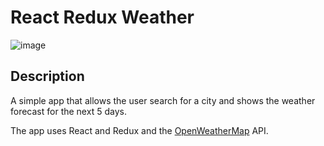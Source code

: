 # React Redux Weather

![image](https://user-images.githubusercontent.com/22549582/29027760-6de4b98c-7b58-11e7-945a-74c671ed7ea7.png)


## Description

A simple app that allows the user search for a city and shows the weather forecast for the next 5 days.

The app uses React and Redux and the [OpenWeatherMap](http://openweathermap.org/) API.
